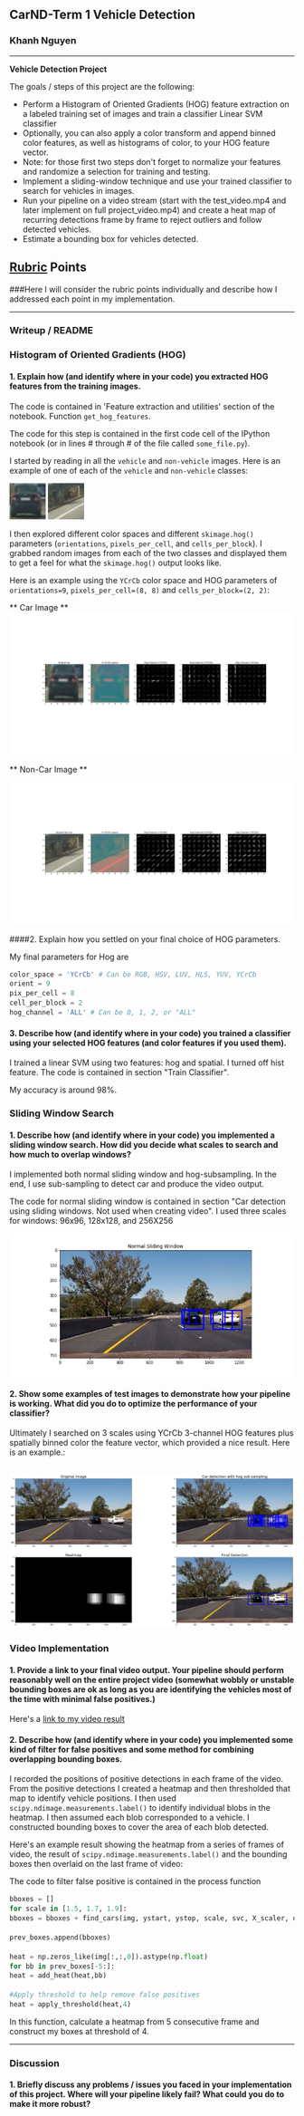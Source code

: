 ## CarND-Term 1 Vehicle Detection 
### Khanh Nguyen

---

**Vehicle Detection Project**

The goals / steps of this project are the following:

* Perform a Histogram of Oriented Gradients (HOG) feature extraction on a labeled training set of images and train a classifier Linear SVM classifier
* Optionally, you can also apply a color transform and append binned color features, as well as histograms of color, to your HOG feature vector. 
* Note: for those first two steps don't forget to normalize your features and randomize a selection for training and testing.
* Implement a sliding-window technique and use your trained classifier to search for vehicles in images.
* Run your pipeline on a video stream (start with the test_video.mp4 and later implement on full project_video.mp4) and create a heat map of recurring detections frame by frame to reject outliers and follow detected vehicles.
* Estimate a bounding box for vehicles detected.

[//]: # (Image References)
[image1]: ./pipeline.png
[image2]: ./training/vehicles/GTI_MiddleClose/image0000.png
[image3]: ./training/non-vehicles/GTI/image1000.png
[image4]: ./car_hog.png
[image5]: ./non_car_hog.png
[image6]: ./slide_window.png
[video1]: ./project_video_output.mp4

## [Rubric](https://review.udacity.com/#!/rubrics/513/view) Points
###Here I will consider the rubric points individually and describe how I addressed each point in my implementation.  

---
### Writeup / README


### Histogram of Oriented Gradients (HOG)

#### 1. Explain how (and identify where in your code) you extracted HOG features from the training images.

The code is contained in 'Feature extraction and utilities' section of the notebook. Function `get_hog_features`.

The code for this step is contained in the first code cell of the IPython notebook (or in lines # through # of the file called `some_file.py`).  

I started by reading in all the `vehicle` and `non-vehicle` images.  Here is an example of one of each of the `vehicle` and `non-vehicle` classes:

![A car image][image2]
![A non-car image][image3]

I then explored different color spaces and different `skimage.hog()` parameters (`orientations`, `pixels_per_cell`, and `cells_per_block`).  I grabbed random images from each of the two classes and displayed them to get a feel for what the `skimage.hog()` output looks like.

Here is an example using the `YCrCb` color space and HOG parameters of `orientations=9`, `pixels_per_cell=(8, 8)` and `cells_per_block=(2, 2)`:

** Car Image **
![Hog feature of a car image in YCrCb space][image4]

** Non-Car Image ** 

![Hog feature of a non-car image in YCrCb space][image5]

####2. Explain how you settled on your final choice of HOG parameters.

My final parameters for Hog are
```python
color_space = 'YCrCb' # Can be RGB, HSV, LUV, HLS, YUV, YCrCb
orient = 9
pix_per_cell = 8
cell_per_block = 2
hog_channel = 'ALL' # Can be 0, 1, 2, or "ALL"
```

#### 3. Describe how (and identify where in your code) you trained a classifier using your selected HOG features (and color features if you used them).

I trained a linear SVM using two features: hog and spatial. I turned off hist feature. The code is contained in section "Train Classifier".

My accuracy is around 98%.

### Sliding Window Search

#### 1. Describe how (and identify where in your code) you implemented a sliding window search.  How did you decide what scales to search and how much to overlap windows?

I implemented both normal sliding window and hog-subsampling. In the end, I use sub-sampling to detect car and produce the video output. 

The code for normal sliding window is contained in section "Car detection using sliding windows. Not used when creating video". I used three scales for windows: 96x96, 128x128, and 256X256

![Detect car using normal sliding window][image6]

#### 2. Show some examples of test images to demonstrate how your pipeline is working.  What did you do to optimize the performance of your classifier?

Ultimately I searched on 3 scales using YCrCb 3-channel HOG features plus spatially binned color the feature vector, which provided a nice result.  Here is an example.:

![Detection pipleline][image1]
---

### Video Implementation

#### 1. Provide a link to your final video output.  Your pipeline should perform reasonably well on the entire project video (somewhat wobbly or unstable bounding boxes are ok as long as you are identifying the vehicles most of the time with minimal false positives.)
Here's a [link to my video result](./project_video_output.mp4)


#### 2. Describe how (and identify where in your code) you implemented some kind of filter for false positives and some method for combining overlapping bounding boxes.

I recorded the positions of positive detections in each frame of the video.  From the positive detections I created a heatmap and then thresholded that map to identify vehicle positions.  I then used `scipy.ndimage.measurements.label()` to identify individual blobs in the heatmap.  I then assumed each blob corresponded to a vehicle.  I constructed bounding boxes to cover the area of each blob detected.  

Here's an example result showing the heatmap from a series of frames of video, the result of `scipy.ndimage.measurements.label()` and the bounding boxes then overlaid on the last frame of video:


The code to filter false positive is contained in the process function

```python
bboxes = []
for scale in [1.5, 1.7, 1.9]:
bboxes = bboxes + find_cars(img, ystart, ystop, scale, svc, X_scaler, orient, pix_per_cell, cell_per_block, spatial_size, hist_bins)

prev_boxes.append(bboxes)

heat = np.zeros_like(img[:,:,0]).astype(np.float)
for bb in prev_boxes[-5:]:
heat = add_heat(heat,bb)

#Apply threshold to help remove false positives
heat = apply_threshold(heat,4)
```
In this function, calculate a heatmap from 5 consecutive frame and construct my boxes at threshold of 4.


---

### Discussion

#### 1. Briefly discuss any problems / issues you faced in your implementation of this project.  Where will your pipeline likely fail?  What could you do to make it more robust?


